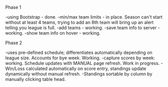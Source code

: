 Phase 1

-using Bootstrap - done.
-min/max team limits - in place. Season can't start without at least 4 teams, trying to add an 8th team will bring up an alert telling you league is full.
-add teams - working.
-save team info to server - working.
-show team info on hover - working.

Phase 2

-uses pre-defined schedule; differentiates automatically depending on league size. Accounts for bye week. Working.
-capture scores by week: working. 
	Schedule updates with MANUAL page refresh. Work in progress.
-Win/Loss calculated automatically on score entry, standings update dynamically without manual refresh.
-Standings sortable by column by manually clicking table head.